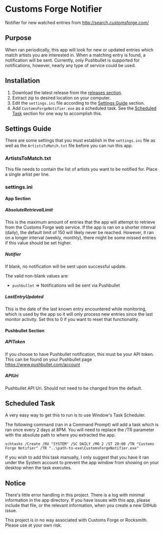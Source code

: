 Customs Forge Notifier
=================

Notifier for new watched entries from http://search.customsforge.com/

## Purpose

When ran periodically, this app will look for new or updated entries which match artists you are interested in. When a matching entry is found, a notification will be sent. Currently, only Pushbullet is supported for notifications, however, nearly any type of service could be used.

## Installation

1. Download the latest release from the [releases section](https://github.com/JakeH/CustomsForgeNotifier/releases). 
2. Extract zip to desired location on your computer.
3. Edit the `settings.ini` file according to the [Settings Guide](#settings-guide) section.
4. Add `CustomsForgeNotifier.exe` as a scheduled task. See the [Scheduled Task](#scheduled-task) section for one way to accomplish this.

## Settings Guide

There are some settings that you must establish in the `settings.ini` file as well as the `ArtistsToMatch.txt` file before you can run this app.

### ArtistsToMatch.txt

This file needs to contain the list of artists you want to be notified for. Place a single artist per line.

### settings.ini

#### App Section

##### AbsoluteRetrievalLimit

This is the maximum amount of entries that the app will attempt to retrieve from the Customs Forge web service. If the app is ran on a shorter interval (daily), the default limit of 150 will likely never be reached. However, it ran on a longer interval (weekly, monthly), there might be some missed entries if this value should be set higher. 

##### Notifier

If blank, no notification will be sent upon successful update.

The valid non-blank values are: 

* `pushbullet` => Notifications will be sent via Pushbullet

##### LastEntryUpdated

This is the date of the last known entry encountered while monitoring, which is used by the app so it will only process new entries since the last monitor activity. Set this to 0 if you want to reset that functionality.

#### Pushbullet Section

##### APIToken

If you choose to have Pushbullet notification, this must be your API token. This can be found on your 
Pushbullet page https://www.pushbullet.com/account

##### APIUri

Pushbullet API Uri. Should not need to be changed from the default.

## Scheduled Task

A very easy way to get this to run is to use Window's Task Scheduler. 

The following command (ran in a Command Prompt) will add a task which is ran once every 2 days at 8PM. 
You will need to replace the /TR parameter with the absolute path to where you extracted the app.

``` 
schtasks /Create /RU "SYSTEM" /SC DAILY /MO 2 /ST 20:00 /TN "Customs Forge Notifier" /TR "..\path-to-exe\CustomsForgeNotifier.exe"
```

If you wish to add this task manually, I only suggest that you have it ran under the System account to prevent 
the app window from showing on your desktop when the task executes.


## Notice

There's little error handling in this project. There is a log with minimal information in the app directory. If you have issues 
with this app, please include that file, or the relevant information, when you create a new GitHub issue.

This project is in no way associated with Customs Forge or Rocksmith. Please use at your own risk.
